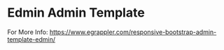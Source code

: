 # Edmin Admin Template

For More Info: <a href="https://www.egrappler.com/responsive-bootstrap-admin-template-edmin/" target="_blank">https://www.egrappler.com/responsive-bootstrap-admin-template-edmin/</a>